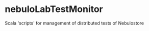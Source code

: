 nebuloLabTestMonitor
====================

Scala 'scripts' for management of distributed tests of Nebulostore
